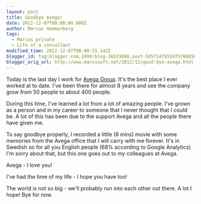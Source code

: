 ```yaml
---
layout: post
title: Goodbye Avega!
date: 2012-12-07T08:00:00.000Z
author: Marcus Hammarberg
tags:
  - Marcus private
  - Life of a consultant
modified_time: 2012-12-07T08:00:15.142Z
blogger_id: tag:blogger.com,1999:blog-36533086.post-5057147655975788856
blogger_orig_url: http://www.marcusoft.net/2012/12/good-bye-avega.html
---
```


Today is the last day I work for [Avega Group](http://www.avegagroup.se/). It's the best place I ever worked at to date. I've been there for almost 8 years and see the company grow from 50 people to about 400 people.

During this time, I've learned a lot from a lot of amazing people. I've grown as a person and in my career to someone that I never thought that I could be. A lot of this has been due to the support Avega and all the people there have given me.

To say goodbye properly, I recorded a little (8 mins) movie with some memories from the Avega office that I will carry with me forever. It's in Swedish so for all you English people (68% according to Google Analytics) I'm sorry about that, but this one goes out to my colleagues at Avega.

Avega - I love you!

I've had the time of my life - I hope you have too!

The world is not so big - we'll probably run into each other out there. A lot I hope! Bye for now.
